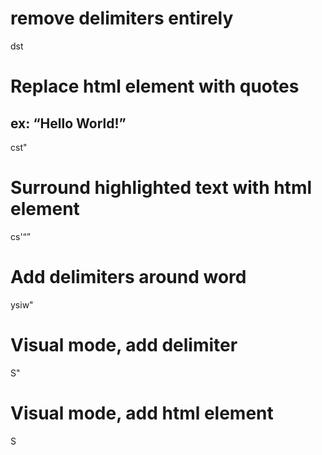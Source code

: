 # remove delimiters entirely
dst

# Replace html element with quotes
## ex: <q>Hello World!</q>
cst"

# Surround highlighted text with html element
cs'<q>

# Add delimiters around word
ysiw"

# Visual mode, add delimiter
S"

# Visual mode, add html element
S<p class="important">

